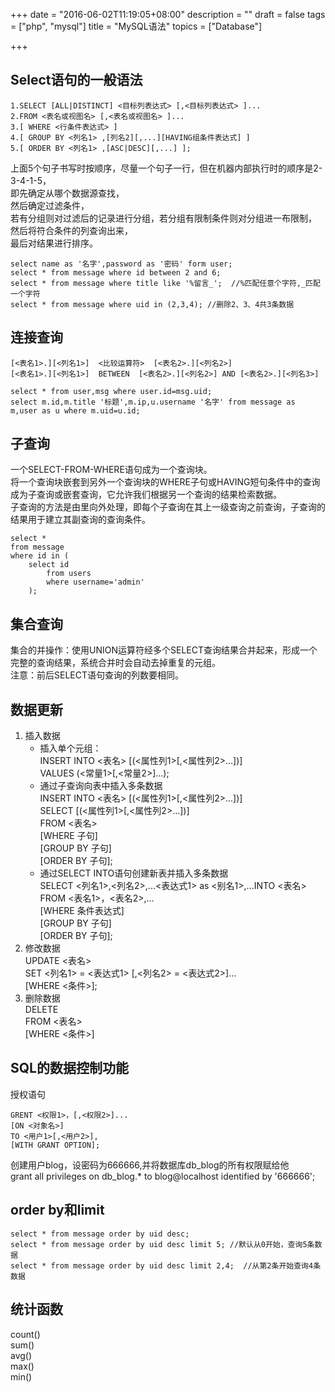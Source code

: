 +++
date = "2016-06-02T11:19:05+08:00"
description = ""
draft = false
tags = ["php", "mysql"]
title = "MySQL语法"
topics = ["Database"]

+++

## Select语句的一般语法
```
1.SELECT [ALL|DISTINCT] <目标列表达式> [,<目标列表达式> ]...
2.FROM <表名或视图名> [,<表名或视图名> ]...
3.[ WHERE <行条件表达式> ]
4.[ GROUP BY <列名1> ,[列名2][,...][HAVING组条件表达式] ]
5.[ ORDER BY <列名1> ,[ASC|DESC][,...] ];
```
上面5个句子书写时按顺序，尽量一个句子一行，但在机器内部执行时的顺序是2-3-4-1-5，  
即先确定从哪个数据源查找，  
然后确定过滤条件，  
若有分组则对过滤后的记录进行分组，若分组有限制条件则对分组进一布限制，  
然后将符合条件的列查询出来，  
最后对结果进行排序。
```
select name as '名字',password as '密码' form user;
select * from message where id between 2 and 6;
select * from message where title like '%留言_';  //%匹配任意个字符,_匹配一个字符
select * from message where uid in (2,3,4); //删除2、3、4共3条数据
```

## 连接查询
`[<表名1>.][<列名1>]  <比较运算符>  [<表名2>.][<列名2>]`  
`[<表名1>.][<列名1>]  BETWEEN  [<表名2>.][<列名2>] AND [<表名2>.][<列名3>]`
```
select * from user,msg where user.id=msg.uid;
select m.id,m.title '标题',m.ip,u.username '名字' from message as m,user as u where m.uid=u.id;
```

## 子查询
一个SELECT-FROM-WHERE语句成为一个查询块。  
将一个查询块嵌套到另外一个查询块的WHERE子句或HAVING短句条件中的查询成为子查询或嵌套查询，它允许我们根据另一个查询的结果检索数据。  
子查询的方法是由里向外处理，即每个子查询在其上一级查询之前查询，子查询的结果用于建立其副查询的查询条件。
```
select *
from message
where id in (
	select id
    	from users
    	where username='admin'
	);
```

## 集合查询
集合的并操作：使用UNION运算符经多个SELECT查询结果合并起来，形成一个完整的查询结果，系统合并时会自动去掉重复的元组。  
注意：前后SELECT语句查询的列数要相同。

## 数据更新
1. 插入数据
	* 插入单个元组：  
	INSERT INTO <表名> [(<属性列1>[,<属性列2>...])]  
    VALUES (<常量1>[,<常量2>]...);  
    * 通过子查询向表中插入多条数据  
    INSERT INTO <表名> [(<属性列1>[,<属性列2>...])]  
    SELECT [(<属性列1>[,<属性列2>...])]  
    FROM <表名>  
    [WHERE 子句]  
    [GROUP BY 子句]  
    [ORDER BY 子句];
    * 通过SELECT INTO语句创建新表并插入多条数据  
    SELECT <列名1>,<列名2>,...<表达式1> as <别名1>,...INTO <表名>  
    FROM <表名1>，<表名2>,...  
    [WHERE 条件表达式]  
    [GROUP BY 子句]  
    [ORDER BY 子句];
2. 修改数据   
	UPDATE <表名>   
	SET <列名1> = <表达式1> [,<列名2> = <表达式2>]...   
    [WHERE <条件>];
3. 删除数据   
    DELETE   
    FROM <表名>   
    [WHERE <条件>]

## SQL的数据控制功能
授权语句
```
GRENT <权限1>，[,<权限2>]...  
[ON <对象名>]  
TO <用户1>[,<用户2>],  
[WITH GRANT OPTION];
```
创建用户blog，设密码为666666,并将数据库db_blog的所有权限赋给他  
grant all privileges on db_blog.* to blog@localhost identified by '666666';

## order by和limit
```
select * from message order by uid desc;
select * from message order by uid desc limit 5; //默认从0开始，查询5条数据
select * from message order by uid desc limit 2,4;  //从第2条开始查询4条数据
```

## 统计函数
count()  
sum()  
avg()  
max()  
min()